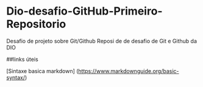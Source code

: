 # Dio-desafio-GitHub-Primeiro-Repositorio
Desafio de projeto sobre Git/Github
Reposi de    de desafio de Git e Github da DIO


##links  úteis 

[Sintaxe basica  markdown] (https://www.markdownguide.org/basic-syntax/)
